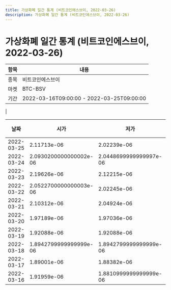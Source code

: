 ```yaml
---
title: 가상화폐 일간 통계 (비트코인에스브이, 2022-03-26)
description: 가상화폐 일간 통계 (비트코인에스브이, 2022-03-26)
---
```


가상화폐 일간 통계 (비트코인에스브이, 2022-03-26)
===

|항목|내용|
|--|--|
|종목|비트코인에스브이|
|마켓|BTC-BSV|\i|종류|일 단위 캔들|
|기간|2022-03-16T09:00:00 - 2022-03-25T09:00:00
|

|날짜|시가|저가|고가|종가|비고|
|--|--|--|--|--|--|
|2022-03-25|2.11713e-06|2.02239e-06|2.12147e-06|2.0460700000000002e-06|    |
|2022-03-24|2.0930200000000002e-06|2.0448699999999997e-06|2.0930200000000002e-06|2.05351e-06|    |
|2022-03-23|2.19626e-06|2.12215e-06|2.26322e-06|2.12215e-06|    |
|2022-03-22|2.0522700000000003e-06|2.02245e-06|2.17001e-06|2.17001e-06|    |
|2022-03-21|2.10312e-06|2.04924e-06|2.19194e-06|2.08491e-06|    |
|2022-03-20|1.97189e-06|1.97036e-06|2.1113199999999997e-06|2.1113199999999997e-06|    |
|2022-03-19|1.92088e-06|1.92088e-06|1.9749099999999998e-06|1.97189e-06|    |
|2022-03-18|1.8942799999999999e-06|1.8942799999999999e-06|1.92088e-06|1.92088e-06|    |
|2022-03-17|1.89001e-06|1.88382e-06|1.89001e-06|1.88382e-06|    |
|2022-03-16|1.91959e-06|1.8810999999999999e-06|1.91959e-06|1.89937e-06|    |
